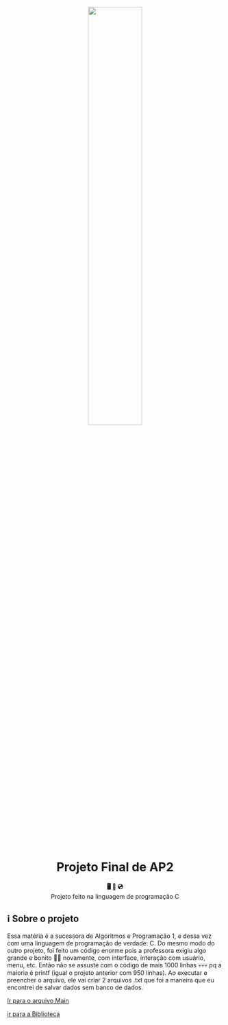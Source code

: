 <p align="center">
  <img src="https://miro.medium.com/v2/resize:fit:1020/1*acvt4AS4cDSsDvt9erlpdg.gif" width="50%">

</p>

<h1 align="center">Projeto Final de AP2</h1>

<div align="center">
  <strong>🖥  💾  💿</strong>
</div>
<div align="center">
  Projeto feito na linguagem de programação C
</div>

## ℹ Sobre o projeto

Essa matéria é a sucessora de Algoritmos e Programação 1, e dessa vez com uma linguagem de programação de verdade: C. Do mesmo modo do outro projeto, foi feito um código enorme pois a professora exigiu algo grande e bonito 🤨😏 novamente, com interface, interação com usuário, menu, etc. Então não se assuste com o código de mais 1000 linhas 💀💀💀 pq a maioria é printf (igual o projeto anterior com 950 linhas). Ao executar e preencher o arquivo, ele vai criar 2 arquivos .txt que foi a maneira que eu encontrei de salvar dados sem banco de dados.

<a href="https://github.com/TiozinDoPicole/ProjetoFinal-AP2/blob/main/main.c"> Ir para o arquivo Main

<a href="https://github.com/TiozinDoPicole/ProjetoFinal-AP2/blob/main/biblioteca.h"> ir para a Biblioteca
